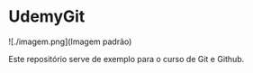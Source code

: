 # UdemyGit


![./imagem.png](Imagem padrão)

Este repositório serve de exemplo para o curso de Git e Github.
